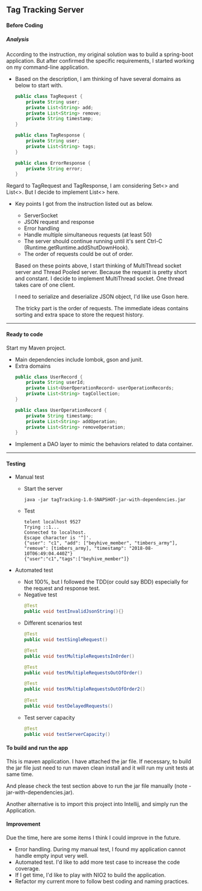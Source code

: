 Tag Tracking Server
-
#### Before Coding
##### Analysis

According to the instruction, my original solution was to build a spring-boot application.
But after confirmed the specific requirements, I started working on my command-line application.

- Based on the description, I am thinking of have several domains as below to start with.
    ```java
    public class TagRequest {
        private String user;
        private List<String> add;
        private List<String> remove;
        private String timestamp;
    }
    
    public class TagResponse {
        private String user;
        private List<String> tags;
    }
    
    public class ErrorResponse {
        private String error;
    }
    ```
Regard to TagRequest and TagResponse, I am considering Set<> and List<>. But I decide to implement List<> here. 

- Key points I got from the instruction listed out as below.
  * ServerSocket
  * JSON request and response
  * Error handling
  * Handle multiple simultaneous requests (at least 50)
  * The server should continue running until it's sent Ctrl-C (Runtime.getRuntime.addShutDownHook).
  * The order of requests could be out of order.
  
  Based on these points above, I start thinking of MultiThread socket server and Thread Pooled server. Because the
  request is pretty short and constant. I decide to implement MultiThread socket. One thread takes care of one client.
  
  I need to serialize and deserialize JSON object, I'd like use Gson here.
  
  The tricky part is the order of requests. The immediate ideas contains sorting and extra space to store
  the request history.

---
#### Ready to code

Start my Maven project.

- Main dependencies include lombok, gson and junit.
- Extra domains
    ```java
    public class UserRecord {
        private String userId;
        private List<UserOperationRecord> userOperationRecords;
        private List<String> tagCollection;
    }
    
    public class UserOperationRecord {
        private String timestamp;
        private List<String> addOperation;
        private List<String> removeOperation;
    }
    ```
- Implement a DAO layer to mimic the behaviors related to data container.

---
#### Testing

- Manual test
  * Start the server
      ```
      java -jar tagTracking-1.0-SNAPSHOT-jar-with-dependencies.jar
      ```
  * Test
      ```
      telent localhost 9527
      Trying ::1...
      Connected to localhost.
      Escape character is '^]'.
      {"user": "c1", "add": ["beyhive_member", "timbers_army"], "remove": [timbers_army], "timestamp": "2018-08-10T06:49:04.440Z"}
      {"user":"c1","tags":["beyhive_member"]}
      ```

- Automated test
  * Not 100%, but I followed the TDD(or could say BDD) especially for the request and response test.
  * Negative test
      ```java
      @Test
      public void testInvalidJsonString(){}
      ```
  * Different scenarios test
      ```java
      @Test
      public void testSingleRequest()
  
      @Test
      public void testMultipleRequestsInOrder()
  
      @Test
      public void testMultipleRequestsOutOfOrder()
      
      @Test
      public void testMultipleRequestsOutOfOrder2() 
        
      @Test
      public void testDelayedRequests()
      ```
  * Test server capacity
      ```java
      @Test
      public void testServerCapacity()
      ```
#### To build and run the app

This is maven application. I have attached the jar file. If necessary, to build the jar file just need to run
maven clean install and it will run my unit tests at same time.

And please check the test section above to run the jar file manually (note -jar-with-dependencies.jar).

Another alternative is to import this project into Intellij, and simply run the Application.

#### Improvement

Due the time, here are some items I think I could improve in the future.

- Error handling. During my manual test, I found my application cannot handle empty input very well.
- Automated test. I'd like to add more test case to increase the code coverage.
- If I get time, I'd like to play with NIO2 to build the application.
- Refactor my current more to follow best coding and naming practices.

